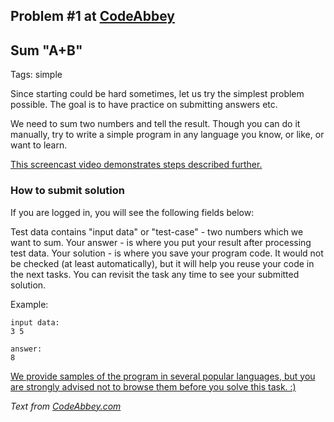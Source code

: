 ## Problem #1 at [CodeAbbey](https://codeabbey.com/)
## Sum "A+B"
Tags: simple

Since starting could be hard sometimes, let us try the simplest problem possible. The goal is to have practice on submitting answers etc.

We need to sum two numbers and tell the result. Though you can do it manually, try to write a simple program in any language you know, or like, or want to learn.

[This screencast video demonstrates steps described further.](http://www.youtube.com/watch?v=gxfqeDm-B6k)

### How to submit solution
If you are logged in, you will see the following fields below:

Test data contains "input data" or "test-case" - two numbers which we want to sum.
Your answer - is where you put your result after processing test data.
Your solution - is where you save your program code. It would not be checked (at least automatically), but it will help you reuse your code in the next tasks. You can revisit the task any time to see your submitted solution.

Example:
```
input data:
3 5

answer:
8
```

[We provide samples of the program in several popular languages, but you are strongly advised not to browse them before you solve this task. :)](https://www.codeabbey.com/index/wiki/running)

*Text from [CodeAbbey.com](https://www.codeabbey.com/)*
